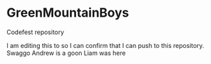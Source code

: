# GreenMountainBoys
Codefest repository

I am editing this to so I can confirm that I can push to this repository. Swaggo
Andrew is a goon
Liam was here
